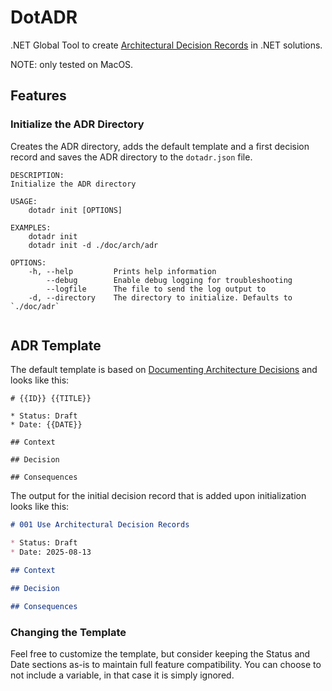 # DotADR

.NET Global Tool to create [Architectural Decision Records](https://adr.github.io) in .NET solutions.

NOTE: only tested on MacOS.

## Features

### Initialize the ADR Directory

Creates the ADR directory, adds the default template and a first decision record and saves the ADR directory to the `dotadr.json` file.

```text
DESCRIPTION:
Initialize the ADR directory

USAGE:
    dotadr init [OPTIONS]

EXAMPLES:
    dotadr init
    dotadr init -d ./doc/arch/adr

OPTIONS:
    -h, --help         Prints help information                             
        --debug        Enable debug logging for troubleshooting            
        --logfile      The file to send the log output to                  
    -d, --directory    The directory to initialize. Defaults to `./doc/adr`


```

## ADR Template

The default template is based on [Documenting Architecture Decisions](https://cognitect.com/blog/2011/11/15/documenting-architecture-decisions) and looks like this:

```text
# {{ID}} {{TITLE}}

* Status: Draft
* Date: {{DATE}}

## Context

## Decision

## Consequences

```

The output for the initial decision record that is added upon initialization looks like this:

```markdown
# 001 Use Architectural Decision Records

* Status: Draft
* Date: 2025-08-13

## Context

## Decision

## Consequences

```

### Changing the Template

Feel free to customize the template, but consider keeping the Status and Date sections as-is to maintain full feature compatibility.
You can choose to not include a variable, in that case it is simply ignored.
